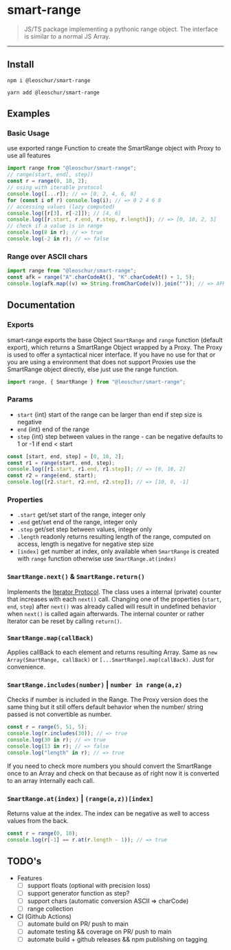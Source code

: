 # smart-range

> JS/TS package implementing a pythonic range object. The interface is similar to a normal JS Array.

---

## Install

```
npm i @leoschur/smart-range
```

```
yarn add @leoschur/smart-range
```

## Examples

### Basic Usage

use exported range Function to create the SmartRange object with Proxy to use all features

```ts
import range from "@leoschur/smart-range";
// range(start, end[, step])
const r = range(0, 10, 2);
// using with iterable protocol
console.log([...r]); // => [0, 2, 4, 6, 8]
for (const i of r) console.log(i); // => 0 2 4 6 8
// accessing values (lazy computed)
console.log([r[3], r[-2]]); // [4, 6]
console.log([r.start, r.end, r.step, r.length]); // => [0, 10, 2, 5]
// check if a value is in range
console.log(8 in r); // => true
console.log(-2 in r); // => false
```

### Range over ASCII chars

```ts
import range from "@leoschur/smart-range";
const afk = range("A".charCodeAt(), "K".charCodeAt() + 1, 5);
console.log(afk.map((v) => String.fromCharCode(v)).join("")); // => AFK
```

## Documentation

### Exports

smart-range exports the base Object `SmartRange` and `range` function (default export), which returns a SmartRange Object wrapped by a Proxy. The Proxy is used to offer a syntactical nicer interface. If you have no use for that or you are using a environment that does not support Proxies use the SmartRange object directly, else just use the range function.

```ts
import range, { SmartRange } from "@leoschur/smart-range";
```

### Params

-   `start` {int} start of the range can be larger than end if step size is negative
-   `end` {int} end of the range
-   `step` {int} step between values in the range - can be negative defaults to 1 or -1 if end < start

```ts
const [start, end, step] = [0, 10, 2];
const r1 = range(start, end, step);
console.log([r1.start, r1.end, r1.step]); // => [0, 10, 2]
const r2 = range(end, start);
console.log([r2.start, r2.end, r2.step]); // => [10, 0, -1]
```

### Properties

-   `.start` get/set start of the range, integer only
-   `.end` get/set end of the range, integer only
-   `.step` get/set step between values, integer only
-   `.length` readonly returns resulting length of the range, computed on access, length is negative for negative step size
-   `[index]` get number at index, only available when `SmartRange` is created with `range` function otherwise use `SmartRange.at(index)`

### `SmartRange.next()` & `SmartRange.return()`

Implements the [Iterator Protocol](https://developer.mozilla.org/en-US/docs/Web/JavaScript/Reference/Iteration_protocols#the_iterator_protocol). The class uses a internal (private) counter that increases with each `next()` call. Changing one of the properties (`start`, `end`, `step`) after `next()` was already called will result in undefined behavior when `next()` is called again afterwards. The internal counter or rather Iterator can be reset by calling `return()`.

### `SmartRange.map(callBack)`

Applies callBack to each element and returns resulting Array. Same as `new Array(SmartRange, callBack)` or `[...SmartRange].map(callBack)`. Just for convenience.

### `SmartRange.includes(number)` | `number in range(a,z)`

Checks if number is included in the Range. The Proxy version does the same thing but it still offers default behavior when the number/ string passed is not convertible as number.

```ts
const r = range(5, 51, 5);
console.log(r.includes(30)); // => true
console.log(30 in r); // => true
console.log(13 in r); // => false
console.log("length" in r); // => true
```

If you need to check more numbers you should convert the SmartRange once to an Array and check on that because as of right now it is converted to an array internally each call.

### `SmartRange.at(index)` | `(range(a,z))[index]`

Returns value at the index. The index can be negative as well to access values from the back.

```ts
const r = range(0, 10);
console.log(r[-1] == r.at(r.length - 1)); // => true
```

## TODO's

-   Features
    -   [ ] support floats (optional with precision loss)
    -   [ ] support generator function as step?
    -   [ ] support chars (automatic conversion ASCII => charCode)
    -   [ ] range collection
-   CI (Github Actions)
    -   [ ] automate build on PR/ push to main
    -   [ ] automate testing && coverage on PR/ push to main
    -   [ ] automate build + github releases && npm publishing on tagging
